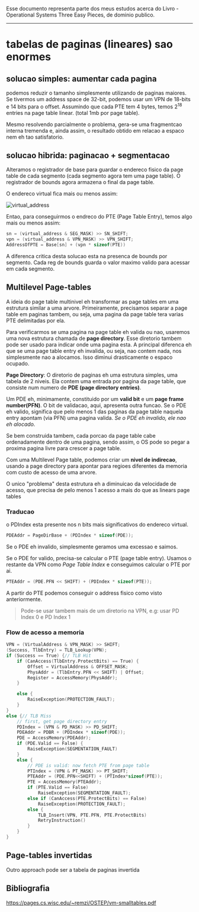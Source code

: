 Esse documento representa parte dos meus estudos acerca do Livro - Operational Systems  Three Easy Pieces, de dominio publico.

---

# tabelas de paginas (lineares) sao enormes
## solucao simples: aumentar cada pagina
podemos reduzir o tamanho simplesmente utilizando de paginas maiores. Se tivermos um address space de 32-bit, podemos usar um VPN de 18-bits e 14 bits para o offset. Assumindo que cada PTE tem 4 bytes, temos $2^{18}$ entries na page table linear. (total 1mb por page table).

Mesmo resolvendo parcialmente o problema, gera-se uma fragmentcao interna tremenda e, ainda assim, o resultado obtido em relacao a espaco nem eh tao satisfatorio.
 
## solucao hibrida: paginacao + segmentacao

Alteramos o registrador de base para guardar o endereco fisico da page table de cada segmento (cada segmento agora tem uma page table). O registrador de bounds agora armazena o final da page table.

O endereco virtual fica mais ou menos assim:

![virtual_address](../public/1742848146_grim.png)

Entao, para conseguirmos o endreco do PTE (Page Table Entry), temos algo mais ou menos assim:

```c 
sn = (virtual_address & SEG_MASK) >> SN_SHIFT;
vpn = (virtual_address & VPN_MASK) >> VPN_SHIFT;
AddressOfPTE = Base[sn] + (vpn * sizeof(PTE))
```

A diferenca critica desta solucao esta na presenca de bounds por segmento. Cada reg de bounds guarda o valor maximo valido para acessar em cada segmento. 


## Multilevel Page-tables 

A ideia do page table multinivel eh transformar as page tables em uma estrutura similar a uma arvore. Primeiramente, precisamos separar a page table em paginas tambem, ou seja, uma pagina da page table tera varias PTE delimitadas por ela. 

Para verificarmos se uma pagina na page table eh valida ou nao, usaremos uma nova estrutura chamada de __page directory__. Esse diretorio tambem pode ser usado para indicar onde uma pagina esta. A principal diferenca eh que se uma page table entry eh invalida, ou seja, nao contem nada, nos simplesmente nao a alocamos. Isso diminui drasticamente o espaco ocupado. 

__Page Directory__: O diretorio de paginas eh uma estrutura simples, uma tabela de 2 niveis. Ela contem uma entrada por pagina da page table, que consiste num numero de __PDE (page directory entries)__. 

Um PDE eh, minimamente, constituido por um __valid bit__ e um __page frame number(PFN)__. O bit de validacao, aqui, apresenta outra funcao. Se o PDE eh valido, significa que pelo menos 1 das paginas da page table naquela entry apontam (via PFN) uma pagina valida. _Se o PDE eh invalido, ele nao eh alocado._

Se bem construida tambem, cada porcao da page table cabe ordenadamente dentro de uma pagina, sendo assim, o OS pode so pegar a proxima pagina livre para crescer a page table.

Com uma Multilevel Page table, podemos criar um __nivel de indirecao__, usando a page directory para apontar para regioes diferentes da memoria com custo de acesso de uma arvore. 

O unico "problema" desta estrutura eh a diminuicao da velocidade de acesso, que precisa de pelo menos 1 acesso a mais do que as linears page tables

### Traducao
o PDIndex esta presente nos n bits mais significativos do endereco virtual.

```c
PDEAddr = PageDirBase + (PDIndex * sizeof(PDE));
```
Se o PDE eh invalido, simplesmente geramos uma excessao e saimos.

Se o PDE for valido, precisa-se calcular o PTE (page table entry). Usamos o restante da VPN como _Page Table Index_ e conseguimos calcular o PTE por ai.

```c
PTEAddr = (PDE.PFN << SHIFT) + (PDIndex * sizeof(PTE));
```

A partir do PTE podemos conseguir o address fisico como visto anteriormente.

> Pode-se usar tambem mais de um diretorio na VPN, e.g: usar PD Index 0 e PD Index 1

### Flow de acesso a memoria
```c
VPN = (VirtualAddress & VPN_MASK) >> SHIFT;
(Success, TlbEntry) = TLB_Lookup(VPN);
if (Success == True) {// TLB Hit
    if (CanAccess(TlbEntry.ProtectBits) == True) {
        Offset = VirtualAddress & OFFSET_MASK;
        PhysAddr = (TlbEntry.PFN << SHIFT) | Offset;
        Register = AccessMemory(PhysAddr);
    }

    else {
        RaiseException(PROTECTION_FAULT);
    }
}
else {// TLB Miss
    // first, get page directory entry
    PDIndex = (VPN & PD_MASK) >> PD_SHIFT;
    PDEAddr = PDBR + (PDIndex * sizeof(PDE));
    PDE = AccessMemory(PDEAddr);
    if (PDE.Valid == False) {
        RaiseException(SEGMENTATION_FAULT)
    }
    else {
        // PDE is valid: now fetch PTE from page table
        PTIndex = (VPN & PT_MASK) >> PT_SHIFT;
        PTEAddr = (PDE.PFN<<SHIFT) + (PTIndex*sizeof(PTE));
        PTE = AccessMemory(PTEAddr);
        if (PTE.Valid == False)
            RaiseException(SEGMENTATION_FAULT);
        else if (CanAccess(PTE.ProtectBits) == False)
            RaiseException(PROTECTION_FAULT);
        else {
            TLB_Insert(VPN, PTE.PFN, PTE.ProtectBits)
            RetryInstruction()
        }
    }
}
```

## Page-tables invertidas

Outro approach pode ser a tabela de paginas invertida

## Bibliografia
https://pages.cs.wisc.edu/~remzi/OSTEP/vm-smalltables.pdf
